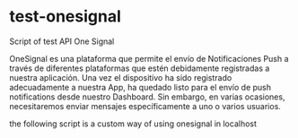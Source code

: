 # test-onesignal
Script of test API  One Signal 


OneSignal es una plataforma que permite el envío de Notificaciones Push a través de diferentes plataformas que estén debidamente registradas a nuestra aplicación. Una vez el dispositivo ha sido registrado adecuadamente a nuestra App, ha quedado listo para el envío de push notifications desde nuestro Dashboard. Sin embargo, en varias ocasiones, necesitaremos enviar mensajes específicamente a uno o varios usuarios.


the following script is a custom way of using onesignal in localhost

